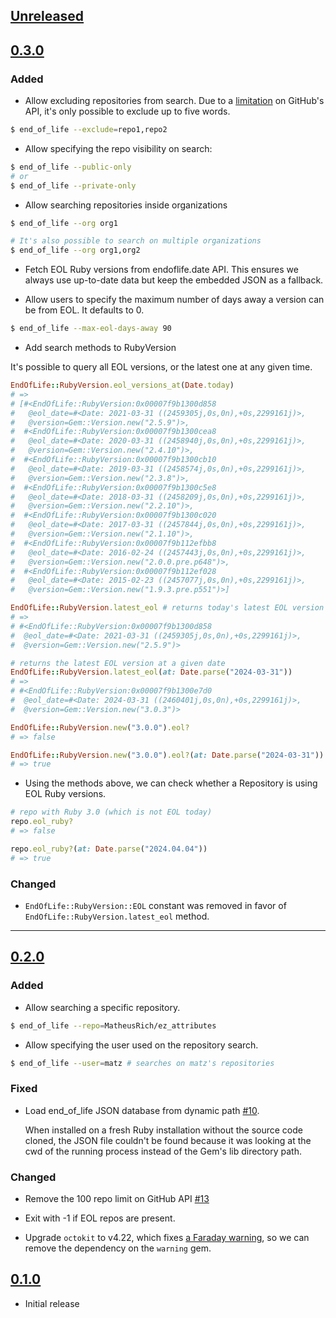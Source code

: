 ## [Unreleased]

## [0.3.0]

### Added

- Allow excluding repositories from search. Due to a [limitation] on GitHub's API,
  it's only possible to exclude up to five words.

```sh
$ end_of_life --exclude=repo1,repo2
```

[limitation]: https://docs.github.com/en/search-github/getting-started-with-searching-on-github/troubleshooting-search-queries#limitations-on-query-length

- Allow specifying the repo visibility on search:

```sh
$ end_of_life --public-only
# or
$ end_of_life --private-only
```

- Allow searching repositories inside organizations

```sh
$ end_of_life --org org1

# It's also possible to search on multiple organizations
$ end_of_life --org org1,org2
```

- Fetch EOL Ruby versions from endoflife.date API. This ensures we always use up-to-date data but keep the embedded JSON as a fallback.

- Allow users to specify the maximum number of days away a version can be from EOL. It defaults to 0.

```sh
$ end_of_life --max-eol-days-away 90
```

- Add search methods to RubyVersion

It's possible to query all EOL versions, or the latest one at any given time.

```ruby
EndOfLife::RubyVersion.eol_versions_at(Date.today)
# =>
# [#<EndOfLife::RubyVersion:0x00007f9b1300d858
#   @eol_date=#<Date: 2021-03-31 ((2459305j,0s,0n),+0s,2299161j)>,
#   @version=Gem::Version.new("2.5.9")>,
#  #<EndOfLife::RubyVersion:0x00007f9b1300cea8
#   @eol_date=#<Date: 2020-03-31 ((2458940j,0s,0n),+0s,2299161j)>,
#   @version=Gem::Version.new("2.4.10")>,
#  #<EndOfLife::RubyVersion:0x00007f9b1300cb10
#   @eol_date=#<Date: 2019-03-31 ((2458574j,0s,0n),+0s,2299161j)>,
#   @version=Gem::Version.new("2.3.8")>,
#  #<EndOfLife::RubyVersion:0x00007f9b1300c5e8
#   @eol_date=#<Date: 2018-03-31 ((2458209j,0s,0n),+0s,2299161j)>,
#   @version=Gem::Version.new("2.2.10")>,
#  #<EndOfLife::RubyVersion:0x00007f9b1300c020
#   @eol_date=#<Date: 2017-03-31 ((2457844j,0s,0n),+0s,2299161j)>,
#   @version=Gem::Version.new("2.1.10")>,
#  #<EndOfLife::RubyVersion:0x00007f9b112efbb8
#   @eol_date=#<Date: 2016-02-24 ((2457443j,0s,0n),+0s,2299161j)>,
#   @version=Gem::Version.new("2.0.0.pre.p648")>,
#  #<EndOfLife::RubyVersion:0x00007f9b112ef028
#   @eol_date=#<Date: 2015-02-23 ((2457077j,0s,0n),+0s,2299161j)>,
#   @version=Gem::Version.new("1.9.3.pre.p551")>]

EndOfLife::RubyVersion.latest_eol # returns today's latest EOL version
# =>
# #<EndOfLife::RubyVersion:0x00007f9b1300d858
#  @eol_date=#<Date: 2021-03-31 ((2459305j,0s,0n),+0s,2299161j)>,
#  @version=Gem::Version.new("2.5.9")>

# returns the latest EOL version at a given date
EndOfLife::RubyVersion.latest_eol(at: Date.parse("2024-03-31"))
# =>
# #<EndOfLife::RubyVersion:0x00007f9b1300e7d0
#  @eol_date=#<Date: 2024-03-31 ((2460401j,0s,0n),+0s,2299161j)>,
#  @version=Gem::Version.new("3.0.3")>

EndOfLife::RubyVersion.new("3.0.0").eol?
# => false

EndOfLife::RubyVersion.new("3.0.0").eol?(at: Date.parse("2024-03-31"))
# => true
```

- Using the methods above, we can check whether a Repository is using EOL Ruby versions.

```ruby
# repo with Ruby 3.0 (which is not EOL today)
repo.eol_ruby?
# => false

repo.eol_ruby?(at: Date.parse("2024.04.04"))
# => true
```

### Changed

- `EndOfLife::RubyVersion::EOL` constant was removed in favor of `EndOfLife::RubyVersion.latest_eol` method.

---

## [0.2.0]

### Added

- Allow searching a specific repository.

```sh
$ end_of_life --repo=MatheusRich/ez_attributes
```

- Allow specifying the user used on the repository search.

```sh
$ end_of_life --user=matz # searches on matz's repositories
```

### Fixed

- Load end_of_life JSON database from dynamic path [#10](https://github.com/MatheusRich/end_of_life/pull/10).

  When installed on a fresh Ruby installation without the source code cloned,
  the JSON file couldn't be found because it was looking at the cwd of the
  running process instead of the Gem's lib directory path.

### Changed

- Remove the 100 repo limit on GitHub API [#13](https://github.com/MatheusRich/end_of_life/pull/13)

- Exit with -1 if EOL repos are present.

- Upgrade `octokit` to v4.22, which fixes [a Faraday warning], so we can remove the dependency on the `warning` gem.

[a faraday warning]: https://github.com/octokit/octokit.rb/pull/1359

## [0.1.0]

- Initial release

[unreleased]: https://github.com/MatheusRich/end_of_life/compare/v0.3.0...HEAD
[0.3.0]: https://github.com/MatheusRich/end_of_life/releases/tag/v0.3.0
[0.2.0]: https://github.com/MatheusRich/end_of_life/releases/tag/v0.2.0
[0.1.0]: https://github.com/MatheusRich/end_of_life/releases/tag/v0.1.0
